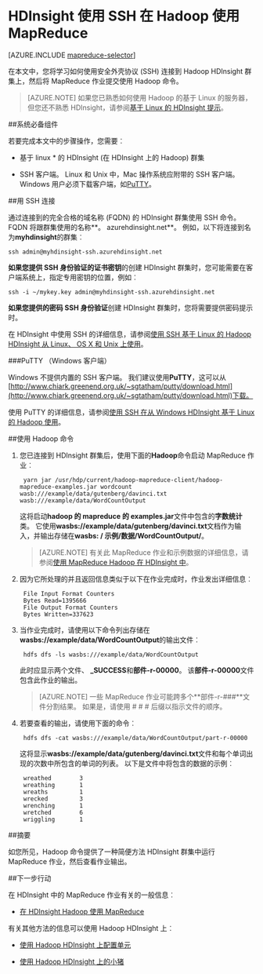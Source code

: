 <properties
   pageTitle="MapReduce 和 SSH 连接使用 Hadoop 在 HDInsight |Microsoft Azure"
   description="了解如何使用 SSH 来运行在 HDInsight 上使用 Hadoop 的 MapReduce 作业。"
   services="hdinsight"
   documentationCenter=""
   authors="Blackmist"
   manager="jhubbard"
   editor="cgronlun"
   tags="azure-portal"/>

<tags
   ms.service="hdinsight"
   ms.devlang="na"
   ms.topic="article"
   ms.tgt_pltfrm="na"
   ms.workload="big-data"
   ms.date="08/23/2016"
   ms.author="larryfr"/>

# <a name="use-mapreduce-with-hadoop-on-hdinsight-with-ssh"></a>HDInsight 使用 SSH 在 Hadoop 使用 MapReduce

[AZURE.INCLUDE [mapreduce-selector](../../includes/hdinsight-selector-use-mapreduce.md)]

在本文中，您将学习如何使用安全外壳协议 (SSH) 连接到 Hadoop HDInsight 群集上，然后将 MapReduce 作业提交使用 Hadoop 命令。

> [AZURE.NOTE] 如果您已熟悉如何使用 Hadoop 的基于 Linux 的服务器，但您还不熟悉 HDInsight，请参阅[基于 Linux 的 HDInsight 提示](hdinsight-hadoop-linux-information.md)。

##<a id="prereq"></a>系统必备组件

若要完成本文中的步骤操作，您需要︰

* 基于 linux * 的 HDInsight (在 HDInsight 上的 Hadoop) 群集

* SSH 客户端。 Linux 和 Unix 中，Mac 操作系统应附带的 SSH 客户端。 Windows 用户必须下载客户端，如[PuTTY](http://www.chiark.greenend.org.uk/~sgtatham/putty/download.html)。

##<a id="ssh"></a>用 SSH 连接

通过连接到的完全合格的域名称 (FQDN) 的 HDInsight 群集使用 SSH 命令。 FQDN 将跟群集使用的名称**。 azurehdinsight.net**。 例如，以下将连接到名为**myhdinsight**的群集︰

    ssh admin@myhdinsight-ssh.azurehdinsight.net

**如果您提供 SSH 身份验证的证书密钥**的创建 HDInsight 群集时，您可能需要在客户端系统上，指定专用密钥的位置，例如︰

    ssh -i ~/mykey.key admin@myhdinsight-ssh.azurehdinsight.net

**如果您提供的密码 SSH 身份验证**创建 HDInsight 群集时，您将需要提供密码提示时。

在 HDInsight 中使用 SSH 的详细信息，请参阅[使用 SSH 基于 Linux 的 Hadoop HDInsight 从 Linux、 OS X 和 Unix 上使用](hdinsight-hadoop-linux-use-ssh-unix.md)。

###<a name="putty-windows-clients"></a>PuTTY （Windows 客户端）

Windows 不提供内置的 SSH 客户端。 我们建议使用**PuTTY**，这可以从[http://www.chiark.greenend.org.uk/~sgtatham/putty/download.html](http://www.chiark.greenend.org.uk/~sgtatham/putty/download.html)下载。

使用 PuTTY 的详细信息，请参阅[使用 SSH 在从 Windows HDInsight 基于 Linux 的 Hadoop 使用](hdinsight-hadoop-linux-use-ssh-windows.md)。

##<a id="hadoop"></a>使用 Hadoop 命令

1. 您已连接到 HDInsight 群集后，使用下面的**Hadoop**命令启动 MapReduce 作业︰

        yarn jar /usr/hdp/current/hadoop-mapreduce-client/hadoop-mapreduce-examples.jar wordcount wasb:///example/data/gutenberg/davinci.txt wasb:///example/data/WordCountOutput

    这将启动**hadoop 的 mapreduce 的 examples.jar**文件中包含的**字数统计**类。 它使用**wasbs://example/data/gutenberg/davinci.txt**文档作为输入，并输出存储在**wasbs: / 示例/数据/WordCountOutput/**。

    > [AZURE.NOTE] 有关此 MapReduce 作业和示例数据的详细信息，请参阅[使用 MapReduce Hadoop 在 HDInsight 中](hdinsight-use-mapreduce.md)。

2. 因为它所处理的并且返回信息类似于以下在作业完成时，作业发出详细信息︰

        File Input Format Counters
        Bytes Read=1395666
        File Output Format Counters
        Bytes Written=337623

3. 当作业完成时，请使用以下命令列出存储在**wasbs://example/data/WordCountOutput**的输出文件︰

        hdfs dfs -ls wasbs:///example/data/WordCountOutput

    此时应显示两个文件、 **_SUCCESS**和**部件-r-00000**。 该**部件-r-00000**文件包含此作业的输出。

    > [AZURE.NOTE] 一些 MapReduce 作业可能跨多个**部件-r-###**文件分割结果。 如果是，请使用 # # # 后缀以指示文件的顺序。

4. 若要查看的输出，请使用下面的命令︰

        hdfs dfs -cat wasbs:///example/data/WordCountOutput/part-r-00000

    这将显示**wasbs://example/data/gutenberg/davinci.txt**文件和每个单词出现的次数中所包含的单词的列表。 以下是文件中将包含的数据的示例︰

        wreathed        3
        wreathing       1
        wreaths         1
        wrecked         3
        wrenching       1
        wretched        6
        wriggling       1

##<a id="summary"></a>摘要

如您所见，Hadoop 命令提供了一种简便方法 HDInsight 群集中运行 MapReduce 作业，然后查看作业输出。

##<a id="nextsteps"></a>下一步行动

在 HDInsight 中的 MapReduce 作业有关的一般信息︰

* [在 HDInsight Hadoop 使用 MapReduce](hdinsight-use-mapreduce.md)

有关其他方法的信息可以使用 Hadoop HDInsight 上︰

* [使用 Hadoop HDInsight 上配置单元](hdinsight-use-hive.md)

* [使用 Hadoop HDInsight 上的小猪](hdinsight-use-pig.md)
